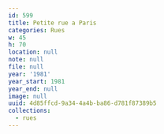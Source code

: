 ```yaml
---
id: 599
title: Petite rue a Paris
categories: Rues
w: 45
h: 70
location: null
note: null
file: null
year: '1981'
year_start: 1981
year_end: null
image: null
uuid: 4d85ffcd-9a34-4a4b-ba86-d781f87389b5
collections:
  - rues
---
```


